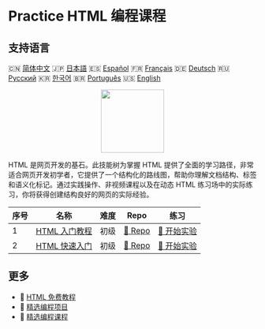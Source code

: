 # Practice HTML 编程课程

## 支持语言

🇨🇳 [简体中文](README_zh.md) 🇯🇵 [日本語](README_ja.md) 🇪🇸 [Español](README_es.md) 🇫🇷 [Français](README_fr.md) 🇩🇪 [Deutsch](README_de.md) 🇷🇺 [Русский](README_ru.md) 🇰🇷 [한국어](README_ko.md) 🇧🇷 [Português](README_pt.md) 🇺🇸 [English](README.md) 

<div align="center">
<img width="128px" src="https://file.labex.io/path/NrasuEoAvSam.png">
</div>

HTML 是网页开发的基石。此技能树为掌握 HTML 提供了全面的学习路径，非常适合网页开发初学者，它提供了一个结构化的路线图，帮助你理解文档结构、标签和语义化标记。通过实践操作、非视频课程以及在动态 HTML 练习场中的实际练习，你将获得创建结构良好的网页的实际经验。

|   序号 | 名称                                                               | 难度   | Repo                                                           | 练习                                                             |
|--------|--------------------------------------------------------------------|--------|----------------------------------------------------------------|------------------------------------------------------------------|
|      1 | [HTML 入门教程](https://labex.io/zh/courses/html-for-beginners)    | 初级   | [🔗 Repo](https://github.com/labex-labs/html-for-beginners)    | [🚀 开始实验](https://labex.io/zh/courses/html-for-beginners)    |
|      2 | [HTML 快速入门](https://labex.io/zh/courses/quick-start-with-html) | 初级   | [🔗 Repo](https://github.com/labex-labs/quick-start-with-html) | [🚀 开始实验](https://labex.io/zh/courses/quick-start-with-html) |

## 更多

- 🔗 [HTML 免费教程](https://github.com/labex-labs/html-free-tutorials)
- 🔗 [精选编程项目](https://github.com/labex-labs/awesome-programming-projects)
- 🔗 [精选编程课程](https://github.com/labex-labs/awesome-programming-courses)

